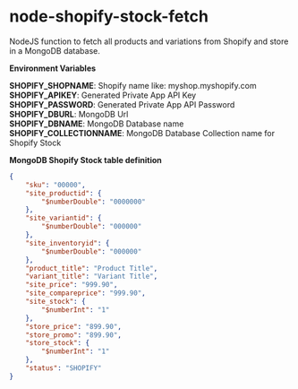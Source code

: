 # node-shopify-stock-fetch
NodeJS function to fetch all products and variations from Shopify and store in a MongoDB database.

**Environment Variables**

**SHOPIFY_SHOPNAME**: Shopify name like: myshop.myshopify.com\
**SHOPIFY_APIKEY**: Generated Private App API Key\
**SHOPIFY_PASSWORD**: Generated Private App API Password\
**SHOPIFY_DBURL**: MongoDB Url\
**SHOPIFY_DBNAME**: MongoDB Database name\
**SHOPIFY_COLLECTIONNAME**: MongoDB Database Collection name for Shopify Stock

**MongoDB Shopify Stock table definition**

```json
{
    "sku": "00000",
    "site_productid": {
        "$numberDouble": "0000000"
    },
    "site_variantid": {
        "$numberDouble": "000000"
    },
    "site_inventoryid": {
        "$numberDouble": "000000"
    },
    "product_title": "Product Title",
    "variant_title": "Variant Title",
    "site_price": "999.90",
    "site_compareprice": "999.90",
    "site_stock": {
        "$numberInt": "1"
    },
    "store_price": "899.90",
    "store_promo": "899.90",
    "store_stock": {
        "$numberInt": "1"
    },
    "status": "SHOPIFY"
}
```
